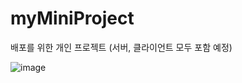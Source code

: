 # myMiniProject
배포를 위한 개인 프로젝트 (서버, 클라이언트 모두 포함 예정)

![image](https://user-images.githubusercontent.com/73116773/141919732-e6dd3a77-9d8a-4a33-b27a-b7e0194f39b5.png)
